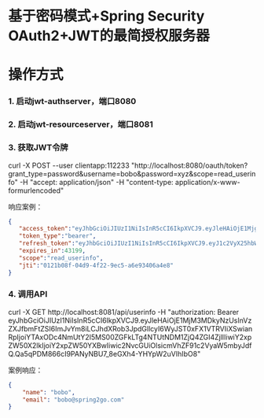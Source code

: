 基于密码模式+Spring Security OAuth2+JWT的最简授权服务器
======

# 操作方式

### 1. 启动jwt-authserver，端口8080

### 2. 启动jwt-resourceserver，端口8081

### 3. 获取JWT令牌

curl -X POST --user clientapp:112233 "http://localhost:8080/oauth/token?grant_type=password&username=bobo&password=xyz&scope=read_userinfo" -H "accept: application/json" -H "content-type: application/x-www-formurlencoded"

响应案例：

```json
{  
   "access_token":"eyJhbGciOiJIUzI1NiIsInR5cCI6IkpXVCJ9.eyJleHAiOjE1MjgxMTA5MTQsInVzZXJfbmFtZSI6ImJvYm8iLCJhdXRob3JpdGllcyI6WyJST0xFX1VTRVIiXSwianRpIjoiMDEyMWIwOGYtMDRkOS00ZjIyLTllYzUtYTZlOTM0MDZhNGU4IiwiY2xpZW50X2lkIjoiY2xpZW50YXBwIiwic2NvcGUiOlsicmVhZF91c2VyaW5mbyJdfQ.9kCLwKOxSAQiYJIKFlfaxnzNfoFwt1LizlC5pmX-sso",
   "token_type":"bearer",
   "refresh_token":"eyJhbGciOiJIUzI1NiIsInR5cCI6IkpXVCJ9.eyJ1c2VyX25hbWUiOiJib2JvIiwic2NvcGUiOlsicmVhZF91c2VyaW5mbyJdLCJhdGkiOiIwMTIxYjA4Zi0wNGQ5LTRmMjItOWVjNS1hNmU5MzQwNmE0ZTgiLCJleHAiOjE1MzA2NTk3MTQsImF1dGhvcml0aWVzIjpbIlJPTEVfVVNFUiJdLCJqdGkiOiJiMWE5ZmVmNi1hNTM1LTQ2OTItOTk1Ni0zMzMxZGQyNDdkYmUiLCJjbGllbnRfaWQiOiJjbGllbnRhcHAifQ.BVFb0rBgGaJJWSL_bN8qGCR962RL05TkVrPY-oR6p3Q",
   "expires_in":43199,
   "scope":"read_userinfo",
   "jti":"0121b08f-04d9-4f22-9ec5-a6e93406a4e8"
}
```

### 4. 调用API

curl -X GET http://localhost:8081/api/userinfo -H "authorization: Bearer eyJhbGciOiJIUzI1NiIsInR5cCI6IkpXVCJ9.eyJleHAiOjE1MjM3MDkyNzUsInVzZXJfbmFtZSI6ImJvYm8iLCJhdXRob3JpdGllcyI6WyJST0xFX1VTRVIiXSwianRpIjoiYTAxODc4NmUtY2I5MS00ZGFkLTg4NTUtNDM1ZjQ4ZGI4ZjllIiwiY2xpZW50X2lkIjoiY2xpZW50YXBwIiwic2NvcGUiOlsicmVhZF91c2VyaW5mbyJdfQ.Qa5qPDM866cI9PANyNBU7_8eGXh4-YHYpW2uVIhIbO8"

案例响应：

```json
{
    "name": "bobo",
    "email": "bobo@spring2go.com"
}
```
